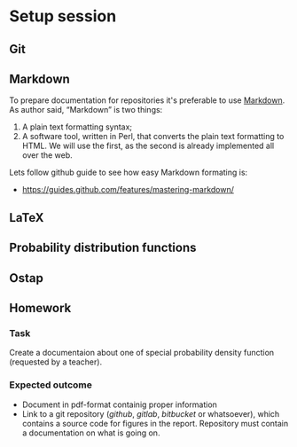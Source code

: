 # Setup session

## Git

## Markdown
To prepare documentation for repositories it's preferable to use [Markdown](https://daringfireball.net/projects/markdown/). As author said, “Markdown” is two things:
  1. A plain text formatting syntax;
  2. A software tool, written in Perl, that converts the plain text formatting to HTML.
We will use the first, as the second is already implemented all over the web. 

Lets follow github guide to see how easy Markdown formating is:
  * https://guides.github.com/features/mastering-markdown/

## LaTeX

## Probability distribution functions

## Ostap

## Homework

### Task

Create a documentaion about one of special probability density function (requested by a teacher).

### Expected outcome
  * Document in pdf-format containig proper information 
  * Link to a git repository (_github_, _gitlab_, _bitbucket_ or whatsoever), which contains a source code for figures in the report. Repository must contain a documentation on what is going on. 